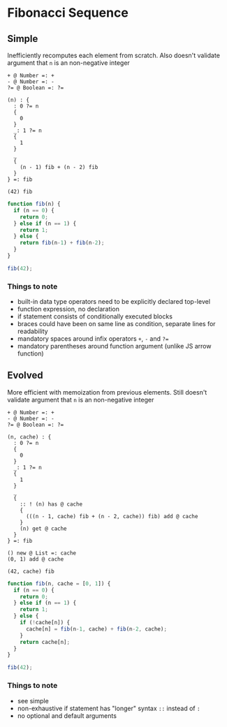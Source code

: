 # Fibonacci Sequence



## Simple

Inefficiently recomputes each element from scratch. Also doesn't validate argument that `n` is an non-negative integer

```
+ @ Number =: +
- @ Number =: -
?= @ Boolean =: ?=

(n) : {
  : 0 ?= n
  {
    0
  }
  _: 1 ?= n
  {
    1
  }
  _
  {
    (n - 1) fib + (n - 2) fib
  }
} =: fib

(42) fib
```

```js
function fib(n) {
  if (n == 0) {
    return 0;
  } else if (n == 1) {
    return 1;
  } else {
    return fib(n-1) + fib(n-2);
  }
}

fib(42);
```

### Things to note

- built-in data type operators need to be explicitly declared top-level
- function expression, no declaration
- if statement consists of conditionally executed blocks
- braces could have been on same line as condition, separate lines for readability
- mandatory spaces around infix operators `+`, `-` and `?=`
- mandatory parentheses around function argument (unlike JS arrow function)



## Evolved

More efficient with memoization from previous elements. Still doesn't validate argument that `n` is an non-negative integer

```
+ @ Number =: +
- @ Number =: -
?= @ Boolean =: ?=

(n, cache) : {
  : 0 ?= n
  {
    0
  }
  _: 1 ?= n
  {
    1
  }
  _
  {
    :: ! (n) has @ cache
    {
      (((n - 1, cache) fib + (n - 2, cache)) fib) add @ cache
    }
    (n) get @ cache
  }
} =: fib

() new @ List =: cache
(0, 1) add @ cache

(42, cache) fib
```

```js
function fib(n, cache = [0, 1]) {
  if (n == 0) {
    return 0;
  } else if (n == 1) {
    return 1;
  } else {
    if (!cache[n]) {
      cache[n] = fib(n-1, cache) + fib(n-2, cache);
    }
    return cache[n];
  }
}

fib(42);
```

### Things to note

- see simple
- non-exhaustive if statement has "longer" syntax `::` instead of `:`
- no optional and default arguments
